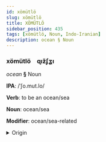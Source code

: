 ```yaml
---
id: xömütlö
slug: xömütlö
title: XÖMÜTLÖ
sidebar_position: 435
tags: [xömütlö, Noun, Indo-Iranian]
description: ocean § Noun
---
```


### xömütlö&emsp;<span kind="abugida">ɋıƶ̆ʄʓı</span>

*ocean* **§** Noun

**IPA**: /ˈʃo.mut.lo/

**Verb**: to be an ocean/sea

**Noun**: ocean/sea

**Modifier**: ocean/sea-related

<details>
    <summary>Origin</summary>
    Bengali সমুদ্র śomudro /ʃo.mud.ro/<br/>
    <em>Indo-Iranian Language Family</em>
</details>